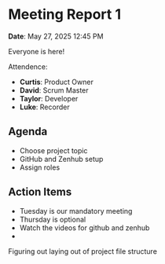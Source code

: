 # Meeting Report 1

**Date**: May 27, 2025  12:45 PM

Everyone is here!

Attendence:

- **Curtis**: Product Owner  
- **David**: Scrum Master  
- **Taylor**: Developer  
- **Luke**: Recorder  


## Agenda
- Choose project topic
- GitHub and Zenhub setup
- Assign roles

## Action Items
- Tuesday is our mandatory meeting
- Thursday is optional
- Watch the videos for github and zenhub
- 

Figuring out laying out of project file structure 

